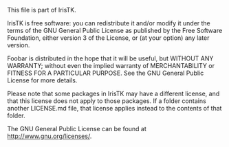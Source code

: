 This file is part of IrisTK.

IrisTK is free software: you can redistribute it and/or modify
it under the terms of the GNU General Public License as published by
the Free Software Foundation, either version 3 of the License, or
(at your option) any later version.

Foobar is distributed in the hope that it will be useful,
but WITHOUT ANY WARRANTY; without even the implied warranty of
MERCHANTABILITY or FITNESS FOR A PARTICULAR PURPOSE.  See the
GNU General Public License for more details.

Please note that some packages in IrisTK may have a different license, 
and that this license does not apply to those packages. If a folder contains another
LICENSE.md file, that license applies instead to the contents of that folder. 

The GNU General Public License can be found at <http://www.gnu.org/licenses/>.

